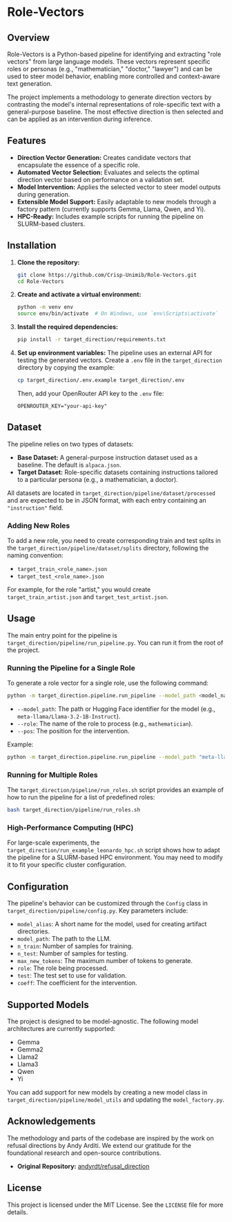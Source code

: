 # Role-Vectors

## Overview

Role-Vectors is a Python-based pipeline for identifying and extracting "role vectors" from large language models. These vectors represent specific roles or personas (e.g., "mathematician," "doctor," "lawyer") and can be used to steer model behavior, enabling more controlled and context-aware text generation.

The project implements a methodology to generate direction vectors by contrasting the model's internal representations of role-specific text with a general-purpose baseline. The most effective direction is then selected and can be applied as an intervention during inference.

## Features

*   **Direction Vector Generation:** Creates candidate vectors that encapsulate the essence of a specific role.
*   **Automated Vector Selection:** Evaluates and selects the optimal direction vector based on performance on a validation set.
*   **Model Intervention:** Applies the selected vector to steer model outputs during generation.
*   **Extensible Model Support:** Easily adaptable to new models through a factory pattern (currently supports Gemma, Llama, Qwen, and Yi).
*   **HPC-Ready:** Includes example scripts for running the pipeline on SLURM-based clusters.

## Installation

1.  **Clone the repository:**
    ```bash
    git clone https://github.com/Crisp-Unimib/Role-Vectors.git
    cd Role-Vectors
    ```

2.  **Create and activate a virtual environment:**
    ```bash
    python -m venv env
    source env/bin/activate  # On Windows, use `env\Scripts\activate`
    ```

3.  **Install the required dependencies:**
    ```bash
    pip install -r target_direction/requirements.txt
    ```

4.  **Set up environment variables:**
    The pipeline uses an external API for testing the generated vectors. Create a `.env` file in the `target_direction` directory by copying the example:
    ```bash
    cp target_direction/.env.example target_direction/.env
    ```
    Then, add your OpenRouter API key to the `.env` file:
    ```
    OPENROUTER_KEY="your-api-key"
    ```

## Dataset

The pipeline relies on two types of datasets:

*   **Base Dataset:** A general-purpose instruction dataset used as a baseline. The default is `alpaca.json`.
*   **Target Dataset:** Role-specific datasets containing instructions tailored to a particular persona (e.g., a mathematician, a doctor).

All datasets are located in `target_direction/pipeline/dataset/processed` and are expected to be in JSON format, with each entry containing an `"instruction"` field.

### Adding New Roles

To add a new role, you need to create corresponding train and test splits in the `target_direction/pipeline/dataset/splits` directory, following the naming convention:

*   `target_train_<role_name>.json`
*   `target_test_<role_name>.json`

For example, for the role "artist," you would create `target_train_artist.json` and `target_test_artist.json`.

## Usage

The main entry point for the pipeline is `target_direction/pipeline/run_pipeline.py`. You can run it from the root of the project.

### Running the Pipeline for a Single Role

To generate a role vector for a single role, use the following command:

```bash
python -m target_direction.pipeline.run_pipeline --model_path <model_name_or_path> --role <role_name> --pos <position>
```

*   `--model_path`: The path or Hugging Face identifier for the model (e.g., `meta-llama/Llama-3.2-1B-Instruct`).
*   `--role`: The name of the role to process (e.g., `mathematician`).
*   `--pos`: The position for the intervention.

Example:
```bash
python -m target_direction.pipeline.run_pipeline --model_path "meta-llama/Llama-3.2-1B-Instruct" --role "mathematician" --pos -7
```

### Running for Multiple Roles

The `target_direction/pipeline/run_roles.sh` script provides an example of how to run the pipeline for a list of predefined roles:

```bash
bash target_direction/pipeline/run_roles.sh
```

### High-Performance Computing (HPC)

For large-scale experiments, the `target_direction/run_example_leonardo_hpc.sh` script shows how to adapt the pipeline for a SLURM-based HPC environment. You may need to modify it to fit your specific cluster configuration.

## Configuration

The pipeline's behavior can be customized through the `Config` class in `target_direction/pipeline/config.py`. Key parameters include:

*   `model_alias`: A short name for the model, used for creating artifact directories.
*   `model_path`: The path to the LLM.
*   `n_train`: Number of samples for training.
*   `n_test`: Number of samples for testing.
*   `max_new_tokens`: The maximum number of tokens to generate.
*   `role`: The role being processed.
*   `test`: The test set to use for validation.
*   `coeff`: The coefficient for the intervention.

## Supported Models

The project is designed to be model-agnostic. The following model architectures are currently supported:

*   Gemma
*   Gemma2
*   Llama2
*   Llama3
*   Qwen
*   Yi

You can add support for new models by creating a new model class in `target_direction/pipeline/model_utils` and updating the `model_factory.py`.

## Acknowledgements

The methodology and parts of the codebase are inspired by the work on refusal directions by Andy Arditi. We extend our gratitude for the foundational research and open-source contributions.

*   **Original Repository:** [andyrdt/refusal_direction](https://github.com/andyrdt/refusal_direction)

## License

This project is licensed under the MIT License. See the `LICENSE` file for more details.